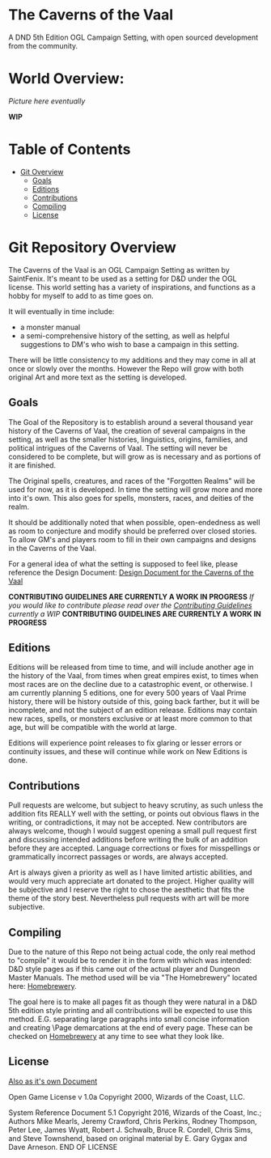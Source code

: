 # The Caverns of the Vaal
A DND 5th Edition OGL Campaign Setting, with open sourced development from the community.

# World Overview:

*Picture here eventually*

**WIP**

# Table of Contents
- [Git Overview](#Git-Overview)
  - [Goals](#Goals)
  - [Editions](#Editions)
  - [Contributions](#Contributions)
  - [Compiling](#Compiling)
  - [License](#License)

# Git Repository Overview

The Caverns of the Vaal is an OGL Campaign Setting as written by SaintFenix. It's meant to be used as a setting for D&D under the OGL license. This world setting has a variety of inspirations, and functions as a hobby for myself to add to as time goes on.

It will eventually in time include:
- a monster manual
- a semi-comprehensive history of the setting, as well as helpful suggestions to DM's who wish to base a campaign in this setting.

There will be little consistency to my additions and they may come in all at once or slowly over the months. However the Repo will grow with both original Art and more text as the setting is developed.

## Goals

The Goal of the Repository is to establish around a several thousand year history of the Caverns of Vaal, the creation of several campaigns in the setting, as well as the smaller histories, linguistics, origins, families, and political intrigues of the Caverns of Vaal. The setting will never be considered to be complete, but will grow as is necessary and as portions of it are finished.

The Original spells, creatures, and races of the "Forgotten Realms" will be used for now, as it is developed. In time the setting will grow more and more into it's own. This also goes for spells, monsters, races, and deities of the realm.

It should be additionally noted that when possible, open-endedness as well as room to conjecture and modify should be preferred over closed stories. To allow GM's and players room to fill in their own campaigns and designs in the Caverns of the Vaal.

For a general idea of what the setting is supposed to feel like, please reference the Design Document:
[Design Document for the Caverns of the Vaal](DESIGNDOCUMENT.md)

**CONTRIBUTING GUIDELINES ARE CURRENTLY A WORK IN PROGRESS**
*If you would like to contribute please read over the [Contributing Guidelines](CONTRIBUTING.md) currently a WIP* **CONTRIBUTING GUIDELINES ARE CURRENTLY A WORK IN PROGRESS**

## Editions

Editions will be released from time to time, and will include another age in the history of the Vaal, from times when great empires exist, to times when most races are on the decline due to a catastrophic event, or otherwise. I am currently planning 5 editions, one for every 500 years of Vaal Prime history, there will be history outside of this, going back farther, but it will be incomplete, and not the subject of an edition release. Editions may contain new races, spells, or monsters exclusive or at least more common to that age, but will be compatible with the world at large.

Editions will experience point releases to fix glaring or lesser errors or continuity issues, and these will continue while work on New Editions is done.


## Contributions

 Pull requests are welcome, but subject to heavy scrutiny, as such unless the addition fits REALLY well with the setting, or points out obvious flaws in the writing, or contradictions, it may not be accepted. New contributors are always welcome, though I would suggest opening a small pull request first and discussing intended additions before writing the bulk of an addition before they are accepted. Language corrections or fixes for misspellings or grammatically incorrect passages or words, are always accepted.

 Art is always given a priority as well as I have limited artistic abilities, and would very much appreciate art donated to the project. Higher quality will be subjective and I reserve the right to chose the aesthetic that fits the theme of the story best. Nevertheless pull requests with art will be more subjective.

## Compiling

Due to the nature of this Repo not being actual code, the only real method to "compile" it would be to render it in the form with which was intended: D&D style pages as if this came out of the actual player and Dungeon Master Manuals. The method used will be via "The Homebrewery" located here: [Homebrewery](https://homebrewery.naturalcrit.com/).

The goal here is to make all pages fit as though they were natural in a D&D 5th edition style printing and all contributions will be expected to use this method. E.G. separating large paragraphs into small concise information and creating \Page demarcations at the end of every page. These can be checked on [Homebrewery](https://homebrewery.naturalcrit.com/) at any time to see what they look like.

## License

[Also as it's own Document](LICENSE.md)

Open	Game	License	v	1.0a	Copyright	2000,	Wizards
of	the	Coast,	LLC.

System	Reference	Document	5.1 Copyright	2016,
Wizards	of	the	Coast,	Inc.;	Authors	Mike	Mearls,
Jeremy	Crawford,	Chris	Perkins,	Rodney	Thompson,
Peter	Lee,	James	Wyatt,	Robert	J.	Schwalb,	Bruce	R.
Cordell,	Chris	Sims,	and	Steve	Townshend,	based	on
original	material	by	E.	Gary	Gygax	and	Dave	Arneson.
END	OF	LICENSE
